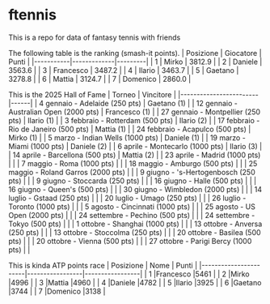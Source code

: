 # ftennis
<p>This is a repo for data of fantasy tennis with friends</p>
The following table is the ranking (smash-it points).
| Posizione | Giocatore   | Punti   |
|-----------|-------------|---------|
| 1         | Mirko       | 3812.9  |
| 2         | Daniele     | 3563.6  |
| 3         | Francesco   | 3487.2  |
| 4         | Ilario      | 3463.7  |
| 5         | Gaetano     | 3278.8  |
| 6         | Mattia      | 3124.7  |
| 7         | Domenico    | 2860.0  |



This is the 2025 Hall of Fame
| Torneo                 | Vincitore |
|------------------------|------|
| 4 gennaio - Adelaide (250 pts)           | Gaetano (1)     |
| 12 gennaio - Australian Open (2000 pts)  |  Francesco (1)    |
| 27 gennaio - Montpellier (250 pts)       |   Ilario (1)   |
| 3 febbraio - Rotterdam (500 pts)         |   Ilario (2)   |
| 17 febbraio - Rio de Janeiro (500 pts)   |  Mattia (1)    |
| 24 febbraio - Acapulco (500 pts)         |    Mirko (1)  |
| 5 marzo - Indian Wells (1000 pts)        |   Daniele (1)   |
| 19 marzo - Miami (1000 pts)              |    Daniele (2)  |
| 6 aprile - Montecarlo (1000 pts)         |   Ilario (3)   |
| 14 aprile - Barcellona (500 pts)         |   Mattia (2)   |
| 23 aprile - Madrid (1000 pts)            |      |
| 7 maggio - Roma (1000 pts)               |      |
| 18 maggio - Amburgo (500 pts)             |      |
| 25 maggio - Roland Garros (2000 pts)     |      |
| 9 giugno - 's-Hertogenbosch (250 pts)    |      |
| 9 giugno - Stoccarda (250 pts)           |      |
| 16 giugno - Halle (500 pts)              |      |
| 16 giugno - Queen's (500 pts)            |      |
| 30 giugno - Wimbledon (2000 pts)         |      |
| 14 luglio - Gstaad (250 pts)             |      |
| 20 luglio - Umago (250 pts)              |      |
| 26 luglio - Toronto (1000 pts)           |      |
| 5 agosto - Cincinnati (1000 pts)         |      |
| 25 agosto - US Open (2000 pts)           |      |
| 24 settembre - Pechino (500 pts)         |      |
| 24 settembre - Tokyo (500 pts)           |      |
| 1 ottobre - Shanghai (1000 pts)          |      |
| 13 ottobre - Anversa (250 pts)           |      |
| 13 ottobre - Stoccolma (250 pts)         |      |
| 20 ottobre - Basilea (500 pts)           |      |
| 20 ottobre - Vienna (500 pts)            |      |
| 27 ottobre - Parigi Bercy (1000 pts)     |      |

This is kinda ATP points race
| Posizione            | Nome       | Punti      |
|-----------------------|-----------------|-----------------|
| 1    |Francesco  |5461  |
| 2    |Mirko  |4996  |
| 3   |Mattia  |4960  |
| 4   |Daniele  |4782  |
| 5   |Ilario  |3925  |
| 6      |Gaetano  |3744  |
| 7    |Domenico  |3138  |




